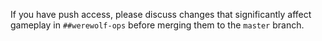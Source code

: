 If you have push access, please discuss changes that significantly affect gameplay in `##werewolf-ops` before merging them to the `master` branch.
